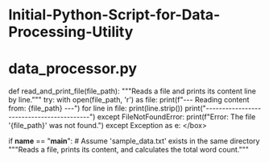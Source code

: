 # Initial-Python-Script-for-Data-Processing-Utility
# data_processor.py

def read\_and\_print\_file(file\_path):
"""Reads a file and prints its content line by line."""
try:
with open(file\_path, 'r') as file:
print(f"--- Reading content from: {file\_path} ---")
for line in file:
print(line.strip())
print("------------------------------------------")
except FileNotFoundError:
print(f"Error: The file '{file\_path}' was not found.")
except Exception as e:
&lt;/box&gt;

if **name** == "**main**":
\# Assume 'sample\_data.txt' exists in the same directory
"""Reads a file, prints its content, and calculates the total word count."""

